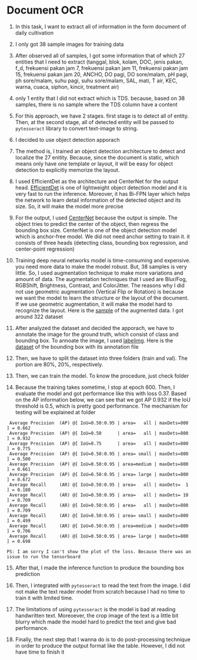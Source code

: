 # Document OCR
1. In this task, I want to extract all of information in the form document of daily cultivation
2. I only got 38 sample images for training data
3. After observed all of samples, I got some information that of which 27 entities that I need to extract (tanggal, blok, kolam, DOC, jenis pakan, f_d, frekuensi pakan jam 7, frekuensi pakan jam 11, frekuensi pakan jam 15, frekuensi pakan jam 20, ANCHO, DO pagi, DO sore/malam, pH pagi, ph sore/malam, suhu pagi, suhu sore/malam, SAL, mati, T air, KEC, warna, cuaca, siphon, kincir, treatment air)
4. only 1 entity that I did not extract which is TDS. because, based on 38 samples, there is no sample where the TDS column have a content
5. For this approach, we have 2 stages. first stage is to detect all of entity. Then, at the second stage, all of detected entity will be passed to `pytesseract` library to convert text-image to string. 
6. I decided to use object detection apporach
7. The method is, I trained an object detection architecture to detect and localize the 27 enitity. Because, since the document is static, which means only have one template or layout, it will be easy for object detection to explicitly memorize the layout. 
8. I used EfficientDet as the architecture and CenterNet for the output head. [EfficientDet](https://github.com/zylo117/Yet-Another-EfficientDet-Pytorch) is one of lightweight object detection model and it is very fast to run the inference. Moreover, it has Bi-FPN layer which helps the network to learn detail information of the detected object and its size. So, it will make the model more precise
9. For the output, I used [CenterNet](https://github.com/xingyizhou/CenterNet) because the output is simple. The object tries to predict the center of the object, then regress the bounding box size. CenterNet is one of the object detection model which is anchor-free model. We did not need anchor setting to train it. it consists of three heads (detecting class, bounding box regression, and center-point regression)
10. Training deep neural networks model is time-consuming and expensive. you need more data to make the model robust. But, 38 samples is very little. So, I used augmentation technique to make more variations and amount of data. The augmentation techniques that I used are Blur/Fog, RGBShift, Brightness, Contrast, and ColorJitter. The reasons why I did not use geometric augmentation (Vertical Flip or Rotation) is because we want the model to learn the structure or the layout of the document. If we use geometric augmentation, it will make the model hard to recognize the layout. Here is the [sample](https://drive.google.com/drive/folders/1DKcrJBi6hnW3HtHClzK7vYzV9koIiOVy?usp=share_link) of the augmented data. I got around 322 dataset

11. After analyzed the dataset and decided the apporach, we have to annotate the image for the ground truth, which consist of class and bounding box. To annoate the image, I used [labelimg](https://github.com/heartexlabs/labelImg). Here is the [dataset](https://drive.google.com/file/d/1KspFMjJnvqt0QIAY9ANuGwqNBXcfzNlD/view?usp=share_link) of the bounding box with its annotation file

12. Then, we have to split the dataset into three folders (train and val). The portion are 80%, 20%, respectively. 

13. Then, we can train the model. To know the procedure, just check folder

14. Because the training takes sometime, I stop at epoch 600. Then, I evaluate the model and got performance like this with loss 0.37. Based on the AP information below, we can see that we got AP 0.932 if the IoU threshold is 0.5, which is pretty good performance. The mechanism for testing will be explained at folder
```
 Average Precision  (AP) @[ IoU=0.50:0.95 | area=   all | maxDets=800 ] = 0.662
 Average Precision  (AP) @[ IoU=0.50      | area=   all | maxDets=800 ] = 0.932
 Average Precision  (AP) @[ IoU=0.75      | area=   all | maxDets=800 ] = 0.775
 Average Precision  (AP) @[ IoU=0.50:0.95 | area= small | maxDets=800 ] = 0.500
 Average Precision  (AP) @[ IoU=0.50:0.95 | area=medium | maxDets=800 ] = 0.661
 Average Precision  (AP) @[ IoU=0.50:0.95 | area= large | maxDets=800 ] = 0.672
 Average Recall     (AR) @[ IoU=0.50:0.95 | area=   all | maxDets=  1 ] = 0.180
 Average Recall     (AR) @[ IoU=0.50:0.95 | area=   all | maxDets= 10 ] = 0.709
 Average Recall     (AR) @[ IoU=0.50:0.95 | area=   all | maxDets=800 ] = 0.709
 Average Recall     (AR) @[ IoU=0.50:0.95 | area= small | maxDets=800 ] = 0.499
 Average Recall     (AR) @[ IoU=0.50:0.95 | area=medium | maxDets=800 ] = 0.706
 Average Recall     (AR) @[ IoU=0.50:0.95 | area= large | maxDets=800 ] = 0.698
 ```

`PS: I am sorry I can't show the plot of the loss. Because there was an issue to run the tensorboard`

15. After that, I made the inference function to produce the bounding box prediction

16. Then, I integrated with `pytesseract` to read the text from the image. I did not make the text reader model from scratch because I had no time to train it with limited time. 

17. The limitations of using `pytesseract` is the model is bad at reading handwritten text. Moreoever, the crop image of the text is a little bit blurry which made the model hard to predict the text and give bad performance.

18. Finally, the next step that I wanna do is to do post-processing technique in order to produce the output format like the table. However, I did not have time to finish it